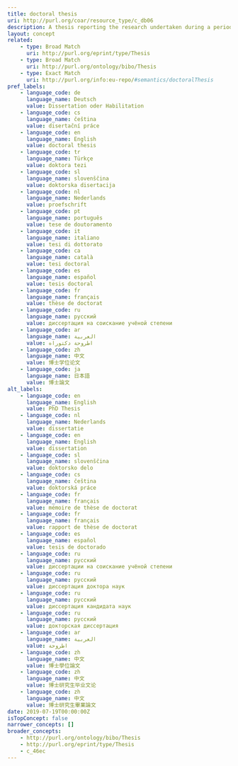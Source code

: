 ```yaml
---
title: doctoral thesis
uri: http://purl.org/coar/resource_type/c_db06
description: A thesis reporting the research undertaken during a period of graduate study leading to a doctoral degree.
layout: concept
related:
    - type: Broad Match
      uri: http://purl.org/eprint/type/Thesis
    - type: Broad Match
      uri: http://purl.org/ontology/bibo/Thesis
    - type: Exact Match
      uri: http://purl.org/info:eu-repo/#semantics/doctoralThesis
pref_labels:
    - language_code: de
      language_name: Deutsch
      value: Dissertation oder Habilitation
    - language_code: cs
      language_name: čeština
      value: disertační práce
    - language_code: en
      language_name: English
      value: doctoral thesis
    - language_code: tr
      language_name: Türkçe
      value: doktora tezi
    - language_code: sl
      language_name: slovenščina
      value: doktorska disertacija
    - language_code: nl
      language_name: Nederlands
      value: proefschrift
    - language_code: pt
      language_name: português
      value: tese de doutoramento
    - language_code: it
      language_name: italiano
      value: tesi di dottorato
    - language_code: ca
      language_name: català
      value: tesi doctoral
    - language_code: es
      language_name: español
      value: tesis doctoral
    - language_code: fr
      language_name: français
      value: thèse de doctorat
    - language_code: ru
      language_name: русский
      value: диссертация на соискание учёной степени
    - language_code: ar
      language_name: العربية
      value: اطروحة دكتوراه
    - language_code: zh
      language_name: 中文
      value: 博士学位论文
    - language_code: ja
      language_name: 日本語
      value: 博士論文
alt_labels:
    - language_code: en
      language_name: English
      value: PhD Thesis
    - language_code: nl
      language_name: Nederlands
      value: dissertatie
    - language_code: en
      language_name: English
      value: dissertation
    - language_code: sl
      language_name: slovenščina
      value: doktorsko delo
    - language_code: cs
      language_name: čeština
      value: doktorská práce
    - language_code: fr
      language_name: français
      value: mémoire de thèse de doctorat
    - language_code: fr
      language_name: français
      value: rapport de thèse de doctorat
    - language_code: es
      language_name: español
      value: tesis de doctorado
    - language_code: ru
      language_name: русский
      value: диссертации на соискание учёной степени
    - language_code: ru
      language_name: русский
      value: диссертация доктора наук
    - language_code: ru
      language_name: русский
      value: диссертация кандидата наук
    - language_code: ru
      language_name: русский
      value: докторская диссертация
    - language_code: ar
      language_name: العربية
      value: اطروحة
    - language_code: zh
      language_name: 中文
      value: 博士學位論文
    - language_code: zh
      language_name: 中文
      value: 博士研究生毕业文论
    - language_code: zh
      language_name: 中文
      value: 博士研究生畢業論文
date: 2019-07-19T00:00:00Z
isTopConcept: false
narrower_concepts: []
broader_concepts:
    - http://purl.org/ontology/bibo/Thesis
    - http://purl.org/eprint/type/Thesis
    - c_46ec
---
```


